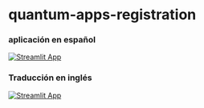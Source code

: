 # quantum-apps-registration

### aplicación en español
[![Streamlit App](https://static.streamlit.io/badges/streamlit_badge_black_white.svg)](https://share.streamlit.io/snehankekre/quantum-apps-registration/main)

### Traducción en inglés
[![Streamlit App](https://static.streamlit.io/badges/streamlit_badge_black_white.svg)](https://share.streamlit.io/snehankekre/quantum-apps-registration/english/streamlit_app.py)